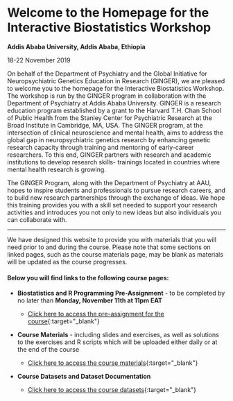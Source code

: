 # Welcome to the Homepage for the Interactive Biostatistics Workshop


**Addis Ababa University, Addis Ababa, Ethiopia**

18-22 November 2019


On behalf of the Department of Psychiatry and the Global Initiative for Neuropsychiatric Genetics Education in Research (GINGER), we are pleased to welcome you to the homepage for the Interactive Biostatistics Workshop. The workshop is run by the GINGER program in collaboration with the Department of Psychiatry at Addis Ababa University. GINGER is a research education program established by a grant to the Harvard T.H. Chan School of Public Health from the Stanley Center for Psychiatric Research at the Broad Institute in Cambridge, MA, USA. The GINGER program, at the intersection of clinical neuroscience and mental health, aims to address the global gap in neuropsychiatric genetics research by enhancing genetic research capacity through training and mentoring of early-career researchers. To this end, GINGER partners with research and academic institutions to develop research skills- trainings located in countries where mental health research is growing.

The GINGER Program, along with the Department of Psychiatry at AAU, hopes to inspire students and professionals to pursue research careers, and to build new research partnerships through the exchange of ideas. We hope this training provides you with a skill set needed to support your research activities and introduces you not only to new ideas but also individuals you can collaborate with.

----------------------------------------------------------------------------------------------------------------------------


We have designed this website to provide you with materials that you will need prior to and during the course. Please note that some sections on linked pages, such as the course materials page, may be blank as materials will be updated as the course progresses. 


#### Below you will find links to the following course pages:

* **Biostatistics and R Programming Pre-Assignment** - to be completed by no later than **Monday, November 11th at 11pm EAT**
  * [Click here to access the pre-assignment for the course](https://ginger-hsph.github.io/AAU-Training-2019/primer){:target="_blank"}

* **Course Materials** - including slides and exercises, as well as solutions to the exercises and R scripts which will be uploaded either daily or at the end of the course
  * [Click here to access the course materials](https://ginger-hsph.github.io/AAU-Training-2019/coursematerials){:target="_blank"}

* **Course Datasets and Dataset Documentation**
  * [Click here to access the course datasets](https://ginger-hsph.github.io/AAU-Training-2019/datasets){:target="_blank"}

